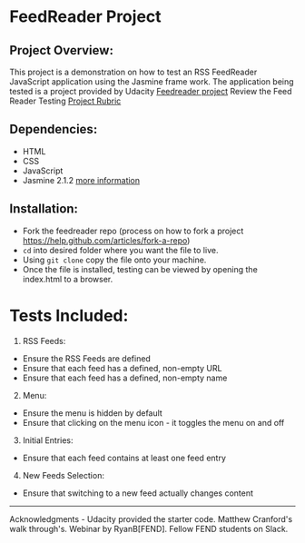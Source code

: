# FeedReader Project

## Project Overview:

This project is a demonstration on how to test an RSS FeedReader JavaScript application using the Jasmine frame work.
The application being tested is a project provided by Udacity [Feedreader project](https://github.com/udacity/frontend-nanodegree-feedreader)
Review the Feed Reader Testing [Project Rubric](https://review.udacity.com/#!/projects/3442558598/rubric)

## Dependencies:

* HTML
* CSS
* JavaScript
* Jasmine 2.1.2 [more information](https://jasmine.github.io/2.1/introduction.html)

## Installation:

* Fork the feedreader repo (process on how to fork a project https://help.github.com/articles/fork-a-repo)
* `cd` into desired folder where you want the file to live.
* Using `git clone` copy the file onto your machine.
* Once the file is installed, testing can be viewed by opening the index.html to a browser.

# Tests Included:

1. RSS Feeds:
  * Ensure the RSS Feeds are defined
  * Ensure that each feed has a defined, non-empty URL
  * Ensure that each feed has a defined, non-empty name

2. Menu:
  * Ensure the menu is hidden by default
  * Ensure that clicking on the menu icon - it toggles the menu on and off

3. Initial Entries:
  * Ensure that each feed contains at least one feed entry

4. New Feeds Selection:
  * Ensure that switching to a new feed actually changes content

  ___________________________________________________________________________________________________________________________

  Acknowledgments - Udacity provided the starter code. Matthew Cranford's walk through's. Webinar by RyanB[FEND].
                    Fellow FEND students on Slack.
